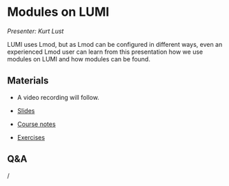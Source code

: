 # Modules on LUMI

*Presenter: Kurt Lust*

LUMI uses Lmod, but as Lmod can be configured in different ways, even an experienced
Lmod user can learn from this presentation how we use modules on LUMI and how
modules can be found.


## Materials

<!--
Materials will be made available after the lecture
-->

<!--
<video src="https://462000265.lumidata.eu/2day-20241210/recordings/04-Modules.mp4" controls="controls">
</video>
-->
-   A video recording will follow.

-   [Slides](https://462000265.lumidata.eu/2day-20241210/files/LUMI-2day-20241210-04-Modules.pdf)

-   [Course notes](04-Modules.md)

-   [Exercises](E04-Modules.md)


## Q&A

/
